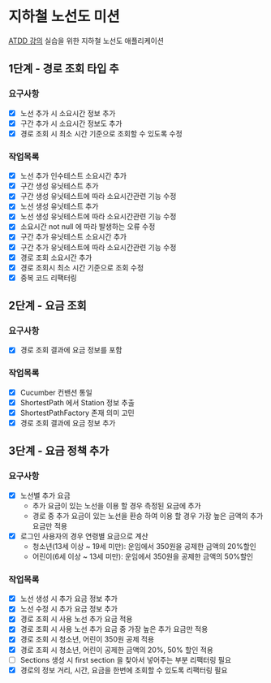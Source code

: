 # 지하철 노선도 미션
[ATDD 강의](https://edu.nextstep.camp/c/R89PYi5H) 실습을 위한 지하철 노선도 애플리케이션

## 1단계 - 경로 조회 타입 추

### 요구사항
- [x] 노선 추가 시 소요시간 정보 추가
- [x] 구간 추가 시 소요시간 정보도 추가
- [x] 경로 조회 시 최소 시간 기준으로 조회할 수 있도록 수정

### 작업목록
- [x] 노선 추가 인수테스트 소요시간 추가
- [x] 구간 생성 유닛테스트 추가
- [x] 구간 생성 유닛테스트에 따라 소요시간관련 기능 수정
- [x] 노선 생성 유닛테스트 추가
- [x] 노선 생성 유닛테스트에 따라 소요시간관련 기능 수정
- [x] 소요시간 not null 에 따라 발생하는 오류 수정
- [x] 구간 추가 유닛테스트 소요시간 추가
- [x] 구간 추가 유닛테스트에 따라 소요시간관련 기능 수정
- [x] 경로 조회 소요시간 추가
- [x] 경로 조회시 최소 시간 기준으로 조회 수정
- [x] 중복 코드 리팩터링

## 2단계 - 요금 조회

### 요구사항
- [x] 경로 조회 결과에 요금 정보를 포함

### 작업목록
- [x] Cucumber 컨밴션 통일
- [x] ShortestPath 에서 Station 정보 추출
- [x] ShortestPathFactory 존재 의미 고민
- [x] 경로 조회 결과에 요금 정보 추가

## 3단계 - 요금 정책 추가

### 요구사항
- [x] 노선별 추가 요금
    - 추가 요금이 있는 노선을 이용 할 경우 측정된 요금에 추가
    - 경로 중 추가 요금이 있는 노선을 환승 하여 이용 할 경우 가장 높은 금액의 추가 요금만 적용
- [x] 로그인 사용자의 경우 연령별 요금으로 계산
    - 청소년(13세 이상 ~ 19세 미만): 운임에서 350원을 공제한 금액의 20%할인
    - 어린이(6세 이상 ~ 13세 미만): 운임에서 350원을 공제한 금액의 50%할인

### 작업목록
- [x] 노선 생성 시 추가 요금 정보 추가
- [x] 노선 수정 시 추가 요금 정보 추가
- [x] 경로 조회 시 사용 노선 추가 요금 적용
- [x] 경로 조회 시 사용 노선 추가 요금 중 가장 높은 추가 요금만 적용
- [x] 경로 조회 시 청소년, 어린이 350원 공제 적용
- [x] 경로 조회 시 청소년, 어린이 공제한 금액의 20%, 50% 할인 적용
- [ ] Sections 생성 시 first section 을 찾아서 넣어주는 부분 리팩터링 필요
- [x] 경로의 정보 거리, 시간, 요금을 한번에 조회할 수 있도록 리팩터링 필요
